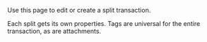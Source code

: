 Use this page to edit or create a split transaction. 

Each split gets its own properties. Tags are universal for the entire transaction, as are attachments.

